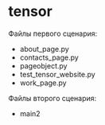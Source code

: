 # tensor

Файлы первого сценария: 
- about_page.py
- contacts_page.py
- pageobject.py
- test_tensor_website.py
- work_page.py

Файлы второго сценария:
- main2
